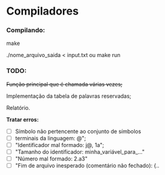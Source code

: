 # Compiladores


### Compilando:

make

./nome_arquivo_saida < input.txt ou make run


### TODO:

~~Função principal que é chamada várias vezes;~~

Implementação da tabela de palavras reservadas;

Relatório.

**Tratar erros:**
- [ ] Símbolo não pertencente ao conjunto de símbolos
- [ ] terminais da linguagem: @";
- [ ] "Identificador mal formado: j@, 1a";
- [ ] "Tamanho do identificador: minha_variável_para_..."
- [ ] "Número mal formado: 2.a3"
- [ ] "Fim de arquivo inesperado (comentário não fechado): {..

